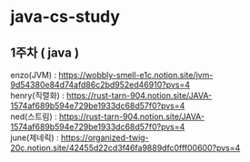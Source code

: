 # java-cs-study

## 1주차 ( java ) 
enzo(JVM) : https://wobbly-smell-e1c.notion.site/jvm-9d54380e84d74afd86c2bd952ed46910?pvs=4
<br/>
henry(직렬화) : https://rust-tarn-904.notion.site/JAVA-1574af689b594e729be1933dc68d57f0?pvs=4
<br/>
ned(스트림) : https://rust-tarn-904.notion.site/JAVA-1574af689b594e729be1933dc68d57f0?pvs=4
<br/>
june(제네릭) : https://organized-twig-20c.notion.site/42455d22cd3f46fa9889dfc0fff00600?pvs=4
